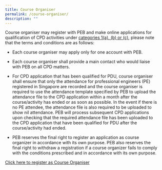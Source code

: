 ```yaml
---
title: Course Organiser
permalink: /course-organiser/
description: ""
---
```

Course organiser may register with PEB and make online applications for qualification of CPD activities under [categories 1(a), (b) or (c)](/files/Downloads/CPD/CO_Category.pdf), please note that the terms and conditions are as follows:

*   Each course organiser may apply only for one account with PEB.
    
*   Each course organiser shall provide a main contact who would liaise with PEB on all CPD matters.
    
*   For CPD application that has been qualified for PDU, course organiser shall ensure that only the attendance for professional engineers (PE) registered in Singapore are recorded and the course organiser is required to use the attendance template specified by PEB to upload the attendance file to the CPD application within a month after the course/activity has ended or as soon as possible. In the event if there is no PE attendee, the attendance file is also required to be uploaded to show nil attendance. PEB will process subsequent CPD applications upon checking that the required attendance file has been uploaded to the CPD application that have been qualified for PDU after the course/activity had ended.
    
*   PEB reserves the final right to register an application as course organizer in accordance with its own purpose. PEB also reserves the final right to withdraw a registration if a course organizer fails to comply with the conditions prescribed and in accordance with its own purpose.

[Click here to register as Course Organiser](https://www.peb.gov.sg/co_application_public.aspx)